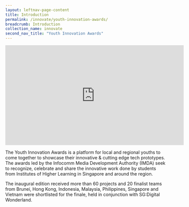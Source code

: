 ```yaml
---
layout: leftnav-page-content
title: Introduction
permalink: /innovate/youth-innovation-awards/
breadcrumb: Introduction
collection_name: innovate
second_nav_title: "Youth Innovation Awards"
---
```


<div class="bp-youtube">
<iframe width="560" height="315" src="https://www.youtube.com/embed/23MeMw09kN0" frameborder="0" allow="accelerometer; autoplay; encrypted-media; gyroscope; picture-in-picture" allowfullscreen></iframe>
</div>


<p>The Youth Innovation Awards is a platform for local and regional youths to come together to showcase their innovative & cutting edge tech prototypes. The awards led by the Infocomm Media Development Authority (IMDA) seek to recognize, celebrate and share the innovative work done by students from Institutes of Higher Learning in Singapore and around the region.</p> 

<p>The inaugural edition received more than 60 projects and 20 finalist teams from Brunei, Hong Kong, Indonesia, Malaysia, Philippines, Singapore and Vietnam were shortlisted for the finale, held in conjunction with SG:Digital Wonderland. </p>

